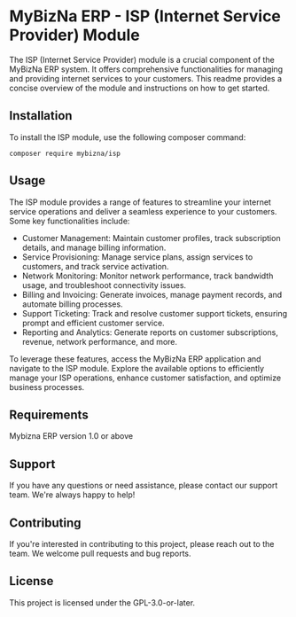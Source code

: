 # MyBizNa ERP - ISP (Internet Service Provider) Module
The ISP (Internet Service Provider) module is a crucial component of the MyBizNa ERP system. It offers comprehensive functionalities for managing and providing internet services to your customers. This readme provides a concise overview of the module and instructions on how to get started.

## Installation 
To install the ISP module, use the following composer command:
```
composer require mybizna/isp
```
## Usage
The ISP module provides a range of features to streamline your internet service operations and deliver a seamless experience to your customers. Some key functionalities include:

 - Customer Management: Maintain customer profiles, track subscription details, and manage billing information.
 - Service Provisioning: Manage service plans, assign services to customers, and track service activation.
 - Network Monitoring: Monitor network performance, track bandwidth usage, and troubleshoot connectivity issues.
 - Billing and Invoicing: Generate invoices, manage payment records, and automate billing processes.
 - Support Ticketing: Track and resolve customer support tickets, ensuring prompt and efficient customer service.
 - Reporting and Analytics: Generate reports on customer subscriptions, revenue, network performance, and more.

To leverage these features, access the MyBizNa ERP application and navigate to the ISP module. Explore the available options to efficiently manage your ISP operations, enhance customer satisfaction, and optimize business processes.

## Requirements
Mybizna ERP version 1.0 or above

## Support
If you have any questions or need assistance, please contact our support team. We're always happy to help!

## Contributing
If you're interested in contributing to this project, please reach out to the team. We welcome pull requests and bug reports.

## License
This project is licensed under the GPL-3.0-or-later.
